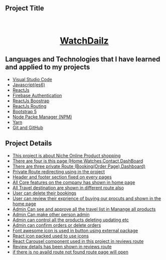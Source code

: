 <!-- PROJECT Title -->

## Project Title

<br />
  <h1 align="center"><a target="_blank" href="https://niche-watch-shop.web.app/">WatchDailz</a></h1>

  <!-- Languages and Technologies -->

## Languages and Technologies that I have learned and applied to my projects

- [Visual Studio Code](#visula-studio-code)
- [Javascript(es6)](#js-es6)
- [ReactJs](#ReactJs)
- [Firebase Authentication](#firebase)
- [ReactJs Boostrap](#ReactJs-Bootstrap)
- [ReactJs Routing](#ReactJs-routing)
- [Bootstrap 5](#bootstrap5)
- [Node Packe Manager (NPM)](#npm)
- [Yarn](#yarn)
- [Git and GitHub](#git)

## Project Details

- [This project is about Niche Online Product shopping](#threeColumn)
- [There are four is this page (Home,Watches,Contact,DashBoard](#react-router)
- [There are three private Route (Booking(Order Page),Dashboard)](#react-private-route)
- [Private Route redirecting using in the project](#react-private-route)
- [Header and footer section fixed on every pages](#header-footer)
- [All Core features on the company has shown in home page](#features)
- [All Travel destination are shown in different route also](#different-route)
- [User can delete their bookings](#different-route)
- [User can review their exprience of buying our procuts and shown in the home page](#different-route)
- [Admin Can see and approve all the travel list in Manange all products](#admin-route)
- [Admin Can make other person admin](#admin-route)
- [Admin can control all the products deleting updating etc](#admin-route)
- [Admin can confirm orders or delete orders](#admin-route)
- [Font awesome icon is used in button using external package](#font-awesome)
- [React icon packed used to use icons](#react-rating)
- [React Carousel component used in this project in reviews route](#react-carousel)
- [Review details has been shown in reviews route](#reviews-details)
- [if there is no availd route not found route page will open](#NotFout-route)

